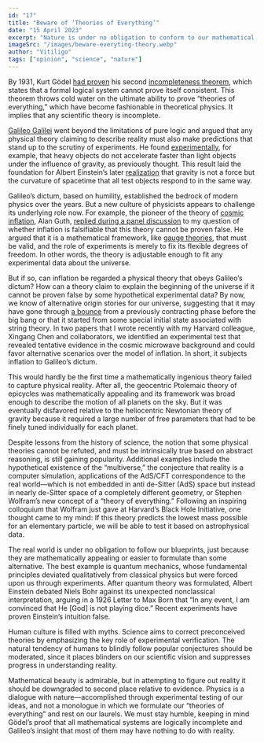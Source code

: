 ```yaml
---
id: "17"
title: "Beware of ‘Theories of Everything’"
date: "15 April 2023"
excerpt: "Nature is under no obligation to conform to our mathematical ideas—even the most brilliant ones"
imageSrc: "/images/beware-everyting-theory.webp"
author: "Vitiligo"
tags: ["opinion", "science", "nature"]
---
```


By 1931, Kurt Gödel [had proven](https://plato.stanford.edu/entries/goedel-incompleteness/) his second [incompleteness theorem](https://plato.stanford.edu/entries/goedel-incompleteness/), which states that a formal logical system cannot prove itself consistent. This theorem throws cold water on the ultimate ability to prove “theories of everything,” which have become fashionable in theoretical physics. It implies that any scientific theory is incomplete.

[Galileo Galilei](https://en.wikipedia.org/wiki/Galileo_Galilei) went beyond the limitations of pure logic and argued that any physical theory claiming to describe reality must also make predictions that stand up to the scrutiny of experiments. He found [experimentally](https://en.wikipedia.org/wiki/Galileo%27s_Leaning_Tower_of_Pisa_experiment), for example, that heavy objects do not accelerate faster than light objects under the influence of gravity, as previously thought. This result laid the foundation for Albert Einstein’s later [realization](https://en.wikipedia.org/wiki/Equivalence_principle) that gravity is not a force but the curvature of spacetime that all test objects respond to in the same way.

Galileo’s dictum, based on humility, established the bedrock of modern physics over the years. But a new culture of physicists appears to challenge its underlying role now. For example, the pioneer of the theory of [cosmic inflation](https://en.wikipedia.org/wiki/Inflation_(cosmology)), Alan Guth, [replied during a panel discussion](https://youtu.be/V6rUi65qLqc?t=7202) to my question of whether inflation is falsifiable that this theory cannot be proven false. He argued that it is a mathematical framework, like [gauge theories](https://en.wikipedia.org/wiki/Introduction_to_gauge_theory), that must be valid, and the role of experiments is merely to fix its flexible degrees of freedom. In other words, the theory is adjustable enough to fit any experimental data about the universe.

But if so, can inflation be regarded a physical theory that obeys Galileo’s dictum? How can a theory claim to explain the beginning of the universe if it cannot be proven false by some hypothetical experimental data? By now, we know of alternative origin stories for our universe, suggesting that it may have gone through [a bounce](https://ui.adsabs.harvard.edu/abs/2017FoPh...47..797B/abstract) from a previously contracting phase before the big bang or that it started from some special initial state associated with string theory. In two papers that I wrote recently with my Harvard colleague, Xingang Chen and collaborators, we identified an experimental test that revealed tentative evidence in the cosmic microwave background and could favor alternative scenarios over the model of inflation. In short, it subjects inflation to Galileo’s dictum.  

This would hardly be the first time a mathematically ingenious theory failed to capture physical reality. After all, the geocentric Ptolemaic theory of epicycles was mathematically appealing and its framework was broad enough to describe the motion of all planets on the sky. But it was eventually disfavored relative to the heliocentric Newtonian theory of gravity because it required a large number of free parameters that had to be finely tuned individually for each planet.

Despite lessons from the history of science, the notion that some physical theories cannot be refuted, and must be intrinsically true based on abstract reasoning, is still gaining popularity. Additional examples include the hypothetical existence of the “multiverse,” the conjecture that reality is a computer simulation, applications of the AdS/CFT correspondence to the real world—which is not embedded in anti de-Sitter (AdS) space but instead in nearly de-Sitter space of a completely different geometry, or Stephen Wolfram’s new concept of a “theory of everything.” Following an inspiring colloquium that Wolfram just gave at Harvard’s Black Hole Initiative, one thought came to my mind: If this theory predicts the lowest mass possible for an elementary particle, we will be able to test it based on astrophysical data.

The real world is under no obligation to follow our blueprints, just because they are mathematically appealing or easier to formulate than some alternative. The best example is quantum mechanics, whose fundamental principles deviated qualitatively from classical physics but were forced upon us through experiments. After quantum theory was formulated, Albert Einstein debated Niels Bohr against its unexpected nonclassical interpretation, arguing in a 1926 Letter to Max Born that “In any event, I am convinced that He [God] is not playing dice.” Recent experiments have proven Einstein’s intuition false.

Human culture is filled with myths. Science aims to correct preconceived theories by emphasizing the key role of experimental verification. The natural tendency of humans to blindly follow popular conjectures should be moderated, since it places blinders on our scientific vision and suppresses progress in understanding reality.

Mathematical beauty is admirable, but in attempting to figure out reality it should be downgraded to second place relative to evidence. Physics is a dialogue with nature—accomplished through experimental testing of our ideas, and not a monologue in which we formulate our “theories of everything” and rest on our laurels. We must stay humble, keeping in mind Gödel’s proof that all mathematical systems are logically incomplete and Galileo’s insight that most of them may have nothing to do with reality.
